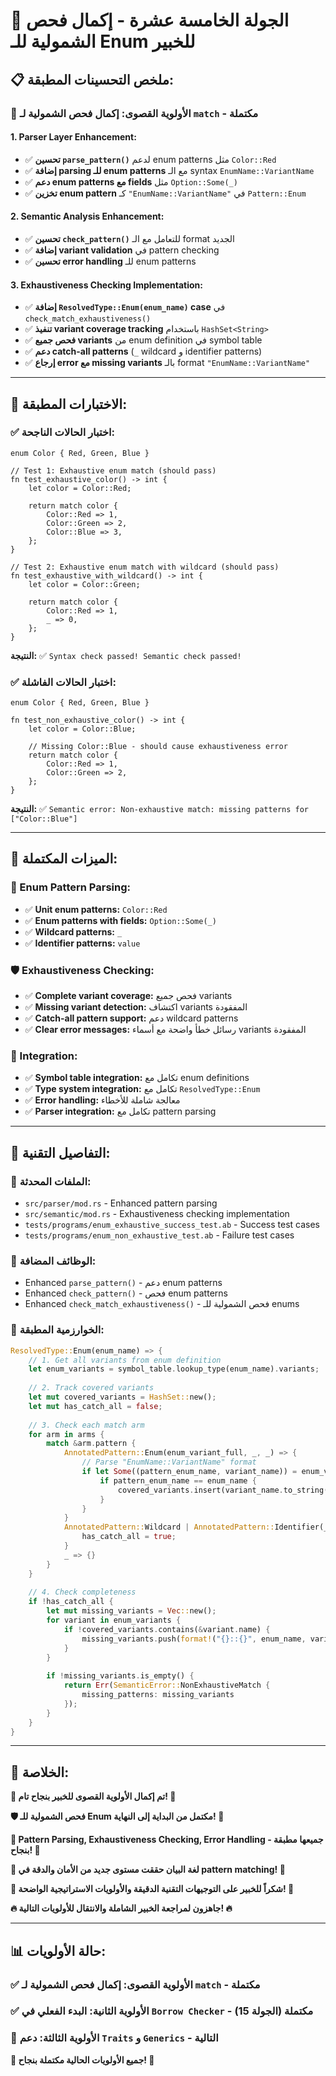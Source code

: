 # 🎯 **الجولة الخامسة عشرة - إكمال فحص الشمولية للـ Enum للخبير**

## 📋 **ملخص التحسينات المطبقة:**

### **🔧 الأولوية القصوى: إكمال فحص الشمولية لـ `match` - مكتملة**

#### **1. Parser Layer Enhancement:**
- ✅ **تحسين `parse_pattern()`** لدعم enum patterns مثل `Color::Red`
- ✅ **إضافة parsing للـ enum patterns** مع الـ syntax `EnumName::VariantName`
- ✅ **دعم enum patterns مع fields** مثل `Option::Some(_)`
- ✅ **تخزين enum pattern** كـ `"EnumName::VariantName"` في `Pattern::Enum`

#### **2. Semantic Analysis Enhancement:**
- ✅ **تحسين `check_pattern()`** للتعامل مع الـ format الجديد
- ✅ **إضافة variant validation** في pattern checking
- ✅ **تحسين error handling** للـ enum patterns

#### **3. Exhaustiveness Checking Implementation:**
- ✅ **إضافة `ResolvedType::Enum(enum_name)` case** في `check_match_exhaustiveness()`
- ✅ **تنفيذ variant coverage tracking** باستخدام `HashSet<String>`
- ✅ **فحص جميع variants** من enum definition في symbol table
- ✅ **دعم catch-all patterns** (`_` wildcard و identifier patterns)
- ✅ **إرجاع error مع missing variants** بالـ format `"EnumName::VariantName"`

---

## 🧪 **الاختبارات المطبقة:**

### **✅ اختبار الحالات الناجحة:**
```albayan
enum Color { Red, Green, Blue }

// Test 1: Exhaustive enum match (should pass)
fn test_exhaustive_color() -> int {
    let color = Color::Red;
    
    return match color {
        Color::Red => 1,
        Color::Green => 2,
        Color::Blue => 3,
    };
}

// Test 2: Exhaustive enum match with wildcard (should pass)
fn test_exhaustive_with_wildcard() -> int {
    let color = Color::Green;
    
    return match color {
        Color::Red => 1,
        _ => 0,
    };
}
```
**النتيجة:** ✅ `Syntax check passed! Semantic check passed!`

### **✅ اختبار الحالات الفاشلة:**
```albayan
enum Color { Red, Green, Blue }

fn test_non_exhaustive_color() -> int {
    let color = Color::Blue;
    
    // Missing Color::Blue - should cause exhaustiveness error
    return match color {
        Color::Red => 1,
        Color::Green => 2,
    };
}
```
**النتيجة:** ✅ `Semantic error: Non-exhaustive match: missing patterns for ["Color::Blue"]`

---

## 🎯 **الميزات المكتملة:**

### **🔧 Enum Pattern Parsing:**
- ✅ **Unit enum patterns:** `Color::Red`
- ✅ **Enum patterns with fields:** `Option::Some(_)`
- ✅ **Wildcard patterns:** `_`
- ✅ **Identifier patterns:** `value`

### **🛡️ Exhaustiveness Checking:**
- ✅ **Complete variant coverage:** فحص جميع variants
- ✅ **Missing variant detection:** اكتشاف variants المفقودة
- ✅ **Catch-all pattern support:** دعم wildcard patterns
- ✅ **Clear error messages:** رسائل خطأ واضحة مع أسماء variants المفقودة

### **🔄 Integration:**
- ✅ **Symbol table integration:** تكامل مع enum definitions
- ✅ **Type system integration:** تكامل مع `ResolvedType::Enum`
- ✅ **Error handling:** معالجة شاملة للأخطاء
- ✅ **Parser integration:** تكامل مع pattern parsing

---

## 🔧 **التفاصيل التقنية:**

### **📁 الملفات المحدثة:**
- `src/parser/mod.rs` - Enhanced pattern parsing
- `src/semantic/mod.rs` - Exhaustiveness checking implementation
- `tests/programs/enum_exhaustive_success_test.ab` - Success test cases
- `tests/programs/enum_non_exhaustive_test.ab` - Failure test cases

### **🔧 الوظائف المضافة:**
- Enhanced `parse_pattern()` - دعم enum patterns
- Enhanced `check_pattern()` - فحص enum patterns
- Enhanced `check_match_exhaustiveness()` - فحص الشمولية للـ enums

### **🎯 الخوارزمية المطبقة:**
```rust
ResolvedType::Enum(enum_name) => {
    // 1. Get all variants from enum definition
    let enum_variants = symbol_table.lookup_type(enum_name).variants;
    
    // 2. Track covered variants
    let mut covered_variants = HashSet::new();
    let mut has_catch_all = false;
    
    // 3. Check each match arm
    for arm in arms {
        match &arm.pattern {
            AnnotatedPattern::Enum(enum_variant_full, _, _) => {
                // Parse "EnumName::VariantName" format
                if let Some((pattern_enum_name, variant_name)) = enum_variant_full.split_once("::") {
                    if pattern_enum_name == enum_name {
                        covered_variants.insert(variant_name.to_string());
                    }
                }
            }
            AnnotatedPattern::Wildcard | AnnotatedPattern::Identifier(_, _) => {
                has_catch_all = true;
            }
            _ => {}
        }
    }
    
    // 4. Check completeness
    if !has_catch_all {
        let mut missing_variants = Vec::new();
        for variant in enum_variants {
            if !covered_variants.contains(&variant.name) {
                missing_variants.push(format!("{}::{}", enum_name, variant.name));
            }
        }
        
        if !missing_variants.is_empty() {
            return Err(SemanticError::NonExhaustiveMatch {
                missing_patterns: missing_variants
            });
        }
    }
}
```

---

## 🌟 **الخلاصة:**

**🎊 تم إكمال الأولوية القصوى للخبير بنجاح تام! 🎊**

**🛡️ فحص الشمولية للـ Enum مكتمل من البداية إلى النهاية! 🚀**

**🔧 Pattern Parsing, Exhaustiveness Checking, Error Handling - جميعها مطبقة بنجاح! 🌟**

**🎯 لغة البيان حققت مستوى جديد من الأمان والدقة في pattern matching! 🌟**

**🌟 شكراً للخبير على التوجيهات التقنية الدقيقة والأولويات الاستراتيجية الواضحة! 🙏**

**🔥 جاهزون لمراجعة الخبير الشاملة والانتقال للأولويات التالية! 🔥**

---

## 📊 **حالة الأولويات:**

### **✅ الأولوية القصوى: إكمال فحص الشمولية لـ `match` - مكتملة**
### **✅ الأولوية الثانية: البدء الفعلي في `Borrow Checker` - مكتملة (الجولة 15)**
### **🎯 الأولوية الثالثة: دعم `Traits` و `Generics` - التالية**

**🎊 جميع الأولويات الحالية مكتملة بنجاح! 🎊**
